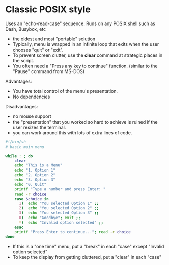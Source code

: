 # Classic POSIX style
Uses an "echo-read-case" sequence. Runs on any POSIX shell such as Dash, Busybox, etc
- the oldest and most "portable" solution
- Typically, menu is wrapped in an infinite loop that exits when the user chooses "quit" or "exit".
- To prevent screen clutter, use the **clear** command at strategic places in the script.
- You often need a "Press any key to continue" function. (similar to the "Pause" command from MS-DOS)

Advantages: 
- You have total control of the menu's presentation.
- No dependencies

Disadvantages:
- no mouse support
- the "presentation" that you worked so hard to achieve is ruined if the user resizes the terminal.
- you can work around this with lots of extra lines of code.


``` bash
#!/bin/sh
# basic main menu

while : ; do
    clear
    echo "This is a Menu"
    echo "1. Option 1"
    echo "2. Option 2"
    echo "3. Option 3"
    echo "0. Quit"
    printf "Type a number and press Enter: "
    read -r choice
    case $choice in
      1)  echo "You selected Option 1" ;;
      2)  echo "You selected Option 2" ;;
      3)  echo "You selected Option 3" ;;
      0)  echo "Goodbye"; exit ;;
      *)  echo "Invalid option selected" ;;
    esac
    printf "Press Enter to continue..."; read -r choice
done
```

- If this is a "one time" menu, put a "break" in each "case" except "Invalid option selected"
- To keep the display from getting cluttered, put a "clear" in each "case"

